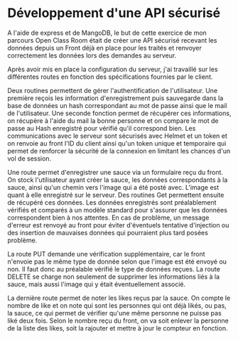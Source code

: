 # Développement d'une API sécurisé

A l'aide de express et de MangoDB, le but de cette exercice de mon parcours Open Class Room était de créer une API sécurisé recevant les données depuis un Front déjà en place pour les traités et renvoyer correctement les données lors des demandes au serveur.

Après avoir mis en place la configuration du serveur, j'ai travaillé sur les différentes routes en fonction des spécifications fournies par le client.

Deux routines permettent de gérer l'authentification de l'utilisateur. Une première reçois les information d'enregistrement puis sauvegarde dans la base de données un hash correspondant au mot de passe ainsi que le mail de l'utilisateur.
Une seconde fonction permet de récupérer ces informations, on récupère à l'aide du mail la bonne personne et on compare le mot de passe au Hash enregistré pour vérifié qu'il correspond bien.
Les communications avec le serveur sont sécurisés avec Helmet et un token et on renvoie au front l'ID du client ainsi qu'un token unique et temporaire qui permet de renforcer la sécurité de la connexion en limitant les chances d'un vol de session.

Une route permet d'enregistrer une sauce via un formulaire reçu du front. On stock l'utilisateur ayant créer la sauce, les données correspondants à la sauce, ainsi qu'un chemin vers l'image qui a été posté avec. L'image est quant à elle enregistré sur le serveur. Des routines Get permettent ensuite de récupéré ces données.
Les données enregistrés sont préalablement vérifiés et comparés à un modèle standard pour s'assurer que les données correspondent bien à nos attentes. En cas de problème, un message d'erreur est renvoyé au front pour éviter d'éventuels tentative d'injection ou des insertion de mauvaises données qui pourraient plus tard posées problème.

La route PUT demande une vérification supplémentaire, car le front n'envoie pas le même type de donnée selon que l'image est été envoyé ou non. Il faut donc au préalable vérifié le type de données reçues.
La route DELETE se charge non seulement de supprimer les informations liés à la sauce, mais aussi l'image qui y était éventuellement associé.

La dernière route permet de noter les likes reçus par la sauce. On compte le nombre de like et on note qui sont les personnes qui ont déjà likés, ou pas, la sauce, ce qui permet de vérifier qu'une même personne ne puisse pas liké deux fois. Selon le nombre reçu du front, on va soit enlever la personne de la liste des likes, soit la rajouter et mettre à jour le compteur en fonction.
